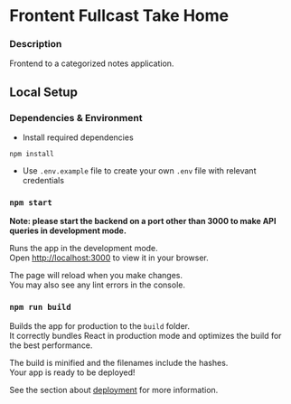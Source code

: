 # Frontent Fullcast Take Home

### Description

Frontend to a categorized notes application.

## Local Setup

### Dependencies & Environment

* Install required dependencies

```
npm install
```
* Use `.env.example` file to create your own `.env` file with relevant credentials

### `npm start`

<strong>Note: please start the backend on a port other than 3000 to make API queries in development mode.</strong>

Runs the app in the development mode.\
Open [http://localhost:3000](http://localhost:3000) to view it in your browser.

The page will reload when you make changes.\
You may also see any lint errors in the console.

### `npm run build`

Builds the app for production to the `build` folder.\
It correctly bundles React in production mode and optimizes the build for the best performance.

The build is minified and the filenames include the hashes.\
Your app is ready to be deployed!

See the section about [deployment](https://facebook.github.io/create-react-app/docs/deployment) for more information.

